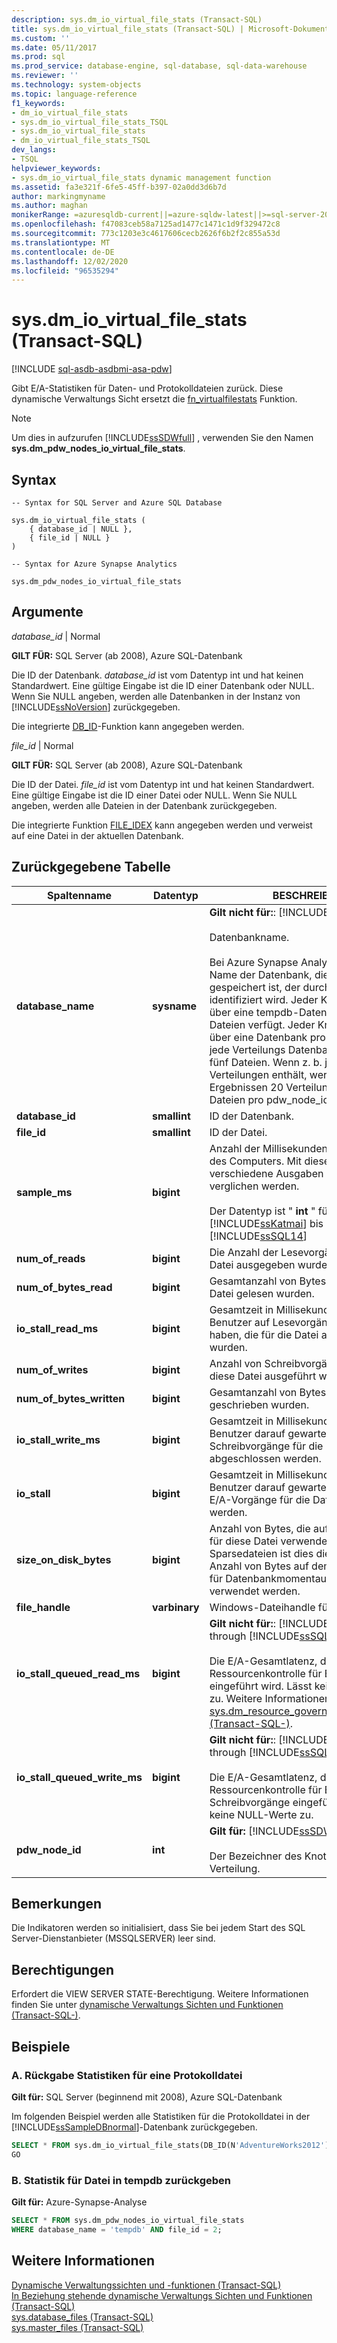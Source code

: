 ```yaml
---
description: sys.dm_io_virtual_file_stats (Transact-SQL)
title: sys.dm_io_virtual_file_stats (Transact-SQL) | Microsoft-Dokumentation
ms.custom: ''
ms.date: 05/11/2017
ms.prod: sql
ms.prod_service: database-engine, sql-database, sql-data-warehouse
ms.reviewer: ''
ms.technology: system-objects
ms.topic: language-reference
f1_keywords:
- dm_io_virtual_file_stats
- sys.dm_io_virtual_file_stats_TSQL
- sys.dm_io_virtual_file_stats
- dm_io_virtual_file_stats_TSQL
dev_langs:
- TSQL
helpviewer_keywords:
- sys.dm_io_virtual_file_stats dynamic management function
ms.assetid: fa3e321f-6fe5-45ff-b397-02a0dd3d6b7d
author: markingmyname
ms.author: maghan
monikerRange: =azuresqldb-current||=azure-sqldw-latest||>=sql-server-2016||=sqlallproducts-allversions||>=sql-server-linux-2017||=azuresqldb-mi-current
ms.openlocfilehash: f47083ceb58a7125ad1477c1471c1d9f329472c8
ms.sourcegitcommit: 773c1203e3c4617606cecb2626f6b2f2c855a53d
ms.translationtype: MT
ms.contentlocale: de-DE
ms.lasthandoff: 12/02/2020
ms.locfileid: "96535294"
---
```

# <a name="sysdm_io_virtual_file_stats-transact-sql"></a>sys.dm_io_virtual_file_stats (Transact-SQL)
[!INCLUDE [sql-asdb-asdbmi-asa-pdw](../../includes/applies-to-version/sql-asdb-asdbmi-asa.md)]

  Gibt E/A-Statistiken für Daten- und Protokolldateien zurück. Diese dynamische Verwaltungs Sicht ersetzt die [fn_virtualfilestats](../../relational-databases/system-functions/sys-fn-virtualfilestats-transact-sql.md) Funktion.  
  
> [!NOTE]  
>  Um dies in aufzurufen [!INCLUDE[ssSDWfull](../../includes/sssdwfull-md.md)] , verwenden Sie den Namen **sys.dm_pdw_nodes_io_virtual_file_stats**. 

## <a name="syntax"></a>Syntax  
  
```  
-- Syntax for SQL Server and Azure SQL Database

sys.dm_io_virtual_file_stats (   
    { database_id | NULL },  
    { file_id | NULL }  
)  
```  

```  
-- Syntax for Azure Synapse Analytics

sys.dm_pdw_nodes_io_virtual_file_stats
```
  
## <a name="arguments"></a>Argumente  


 *database_id* | Normal

 **GILT FÜR:** SQL Server (ab 2008), Azure SQL-Datenbank

 Die ID der Datenbank. *database_id* ist vom Datentyp int und hat keinen Standardwert. Eine gültige Eingabe ist die ID einer Datenbank oder NULL. Wenn Sie NULL angeben, werden alle Datenbanken in der Instanz von [!INCLUDE[ssNoVersion](../../includes/ssnoversion-md.md)] zurückgegeben.  
  
 Die integrierte [DB_ID](../../t-sql/functions/db-id-transact-sql.md)-Funktion kann angegeben werden.  
  
*file_id* | Normal

**GILT FÜR:** SQL Server (ab 2008), Azure SQL-Datenbank
 
Die ID der Datei. *file_id* ist vom Datentyp int und hat keinen Standardwert. Eine gültige Eingabe ist die ID einer Datei oder NULL. Wenn Sie NULL angeben, werden alle Dateien in der Datenbank zurückgegeben.  
  
 Die integrierte Funktion [FILE_IDEX](../../t-sql/functions/file-idex-transact-sql.md) kann angegeben werden und verweist auf eine Datei in der aktuellen Datenbank.  
  
## <a name="table-returned"></a>Zurückgegebene Tabelle  
  
|Spaltenname|Datentyp|BESCHREIBUNG|  
|-----------------|---------------|-----------------|  
|**database_name**|**sysname**|**Gilt nicht für:**: [!INCLUDE[ssNoVersion](../../includes/ssnoversion-md.md)] .<br /><br /> Datenbankname.</br></br>Bei Azure Synapse Analytics ist dies der Name der Datenbank, die auf dem Knoten gespeichert ist, der durch pdw_node_id identifiziert wird. Jeder Knoten verfügt über eine tempdb-Datenbank, die über 13 Dateien verfügt. Jeder Knoten verfügt auch über eine Datenbank pro Verteilung, und jede Verteilungs Datenbank verfügt über fünf Dateien. Wenn z. b. jeder Knoten vier Verteilungen enthält, werden in den Ergebnissen 20 Verteilungsdaten Bank Dateien pro pdw_node_id angezeigt. 
|**database_id**|**smallint**|ID der Datenbank.|  
|**file_id**|**smallint**|ID der Datei.|  
|**sample_ms**|**bigint**|Anzahl der Millisekunden seit dem Starten des Computers. Mit dieser Spalte können verschiedene Ausgaben dieser Funktion verglichen werden.</br></br>Der Datentyp ist " **int** " für [!INCLUDE[ssKatmai](../../includes/sskatmai-md.md)] bis [!INCLUDE[ssSQL14](../../includes/sssql14-md.md)]|  
|**num_of_reads**|**bigint**|Die Anzahl der Lesevorgänge, die für die Datei ausgegeben wurden.|  
|**num_of_bytes_read**|**bigint**|Gesamtanzahl von Bytes, die aus dieser Datei gelesen wurden.|  
|**io_stall_read_ms**|**bigint**|Gesamtzeit in Millisekunden, die die Benutzer auf Lesevorgänge gewartet haben, die für die Datei ausgegeben wurden.|  
|**num_of_writes**|**bigint**|Anzahl von Schreibvorgängen, die für diese Datei ausgeführt wurden.|  
|**num_of_bytes_written**|**bigint**|Gesamtanzahl von Bytes, die in die Datei geschrieben wurden.|  
|**io_stall_write_ms**|**bigint**|Gesamtzeit in Millisekunden, die die Benutzer darauf gewartet haben, dass Schreibvorgänge für die Datei abgeschlossen werden.|  
|**io_stall**|**bigint**|Gesamtzeit in Millisekunden, die die Benutzer darauf gewartet haben, dass E/A-Vorgänge für die Datei abgeschlossen werden.|  
|**size_on_disk_bytes**|**bigint**|Anzahl von Bytes, die auf dem Datenträger für diese Datei verwendet werden. Für Sparsedateien ist dies die tatsächliche Anzahl von Bytes auf dem Datenträger, die für Datenbankmomentaufnahmen verwendet werden.|  
|**file_handle**|**varbinary**|Windows-Dateihandle für diese Datei.|  
|**io_stall_queued_read_ms**|**bigint**|**Gilt nicht für:**: [!INCLUDE[ssKatmai](../../includes/sskatmai-md.md)] through [!INCLUDE[ssSQL12](../../includes/sssql11-md.md)] .<br /><br /> Die E/A-Gesamtlatenz, die durch die Ressourcenkontrolle für E/A-Lesevorgänge eingeführt wird. Lässt keine NULL-Werte zu. Weitere Informationen finden Sie unter [sys.dm_resource_governor_resource_pools &#40;Transact-SQL-&#41;](../../relational-databases/system-dynamic-management-views/sys-dm-resource-governor-resource-pools-transact-sql.md).|  
|**io_stall_queued_write_ms**|**bigint**|**Gilt nicht für:**: [!INCLUDE[ssKatmai](../../includes/sskatmai-md.md)] through [!INCLUDE[ssSQL12](../../includes/sssql11-md.md)] .<br /><br />  Die E/A-Gesamtlatenz, die durch die Ressourcenkontrolle für E/A-Schreibvorgänge eingeführt wird. Lässt keine NULL-Werte zu.|
|**pdw_node_id**|**int**|**Gilt für:** [!INCLUDE[ssSDW](../../includes/sssdw-md.md)]</br></br>Der Bezeichner des Knotens für die Verteilung.
 
## <a name="remarks"></a>Bemerkungen
Die Indikatoren werden so initialisiert, dass Sie bei jedem Start des SQL Server-Dienstanbieter (MSSQLSERVER) leer sind.
  
## <a name="permissions"></a>Berechtigungen  
 Erfordert die VIEW SERVER STATE-Berechtigung. Weitere Informationen finden Sie unter [dynamische Verwaltungs Sichten und Funktionen &#40;Transact-SQL-&#41;](~/relational-databases/system-dynamic-management-views/system-dynamic-management-views.md).  
  
## <a name="examples"></a>Beispiele  

### <a name="a-return-statistics-for-a-log-file"></a>A. Rückgabe Statistiken für eine Protokolldatei

**Gilt für:** SQL Server (beginnend mit 2008), Azure SQL-Datenbank

 Im folgenden Beispiel werden alle Statistiken für die Protokolldatei in der [!INCLUDE[ssSampleDBnormal](../../includes/sssampledbnormal-md.md)]-Datenbank zurückgegeben.  
  
```sql  
SELECT * FROM sys.dm_io_virtual_file_stats(DB_ID(N'AdventureWorks2012'), 2);  
GO  
```  
  
### <a name="b-return-statistics-for-file-in-tempdb"></a>B. Statistik für Datei in tempdb zurückgeben

**Gilt für:** Azure-Synapse-Analyse

```sql
SELECT * FROM sys.dm_pdw_nodes_io_virtual_file_stats 
WHERE database_name = 'tempdb' AND file_id = 2;

```

## <a name="see-also"></a>Weitere Informationen  
 [Dynamische Verwaltungssichten und -funktionen &#40;Transact-SQL&#41;](~/relational-databases/system-dynamic-management-views/system-dynamic-management-views.md)   
 [In Beziehung stehende dynamische Verwaltungs Sichten und Funktionen &#40;Transact-SQL&#41;](../../relational-databases/system-dynamic-management-views/i-o-related-dynamic-management-views-and-functions-transact-sql.md)   
 [sys.database_files &#40;Transact-SQL&#41;](../../relational-databases/system-catalog-views/sys-database-files-transact-sql.md)   
 [sys.master_files &#40;Transact-SQL&#41;](../../relational-databases/system-catalog-views/sys-master-files-transact-sql.md)  
  
  

